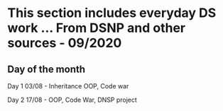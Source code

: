 # This section includes everyday DS work ... From DSNP and other sources - 09/2020
## Day of the month

Day 1 03/08 - Inheritance OOP, Code war

Day 2 17/08 - OOP, Code War, DNSP project


